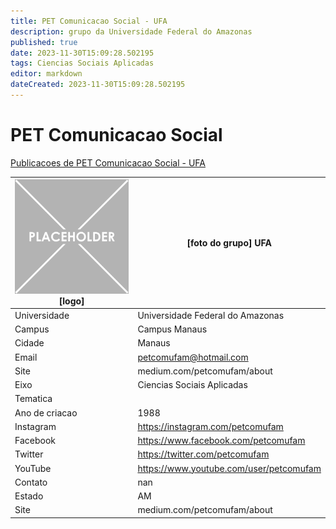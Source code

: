 ```yaml
---
title: PET Comunicacao Social - UFA
description: grupo da Universidade Federal do Amazonas
published: true
date: 2023-11-30T15:09:28.502195
tags: Ciencias Sociais Aplicadas
editor: markdown
dateCreated: 2023-11-30T15:09:28.502195
---
```


# PET Comunicacao Social

[Publicacoes de PET Comunicacao Social - UFA](/atividade/68PETComunicacaoSocialUFA/feed.md)

| ![placeholder.png](/placeholder.png) [logo] | [foto do grupo] UFA         |
| ------------------------------------------- | ------------------------------------------------- |
| Universidade                                | Universidade Federal do Amazonas      |
| Campus                                      | Campus Manaus            |
| Cidade                                      | Manaus             |
| Email                                       | petcomufam@hotmail.com             |
| Site                                        | medium.com/petcomufam/about              |
| Eixo                                        | Ciencias Sociais Aplicadas              |
| Tematica                                    |           |
| Ano de criacao                              | 1988        |
| Instagram                                   | https://instagram.com/petcomufam         |
| Facebook                                    | https://www.facebook.com/petcomufam          |
| Twitter                                     | https://twitter.com/petcomufam           |
| YouTube                                     | https://www.youtube.com/user/petcomufam           |
| Contato                                     | nan         |
| Estado                                      |  AM            |
| Site                                        | medium.com/petcomufam/about |
